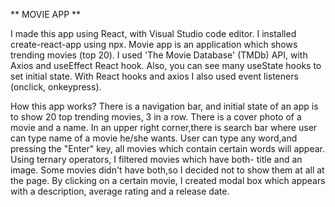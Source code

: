 ** MOVIE APP **

I made this app using React, with Visual Studio code editor. I installed create-react-app using npx.
Movie app is an application which shows trending movies (top 20). I used 'The Movie Database' (TMDb) API, with Axios and useEffect React hook.
Also, you can see many useState hooks to set initial state. With React hooks and axios I also used event listeners (onclick, onkeypress).

How this app works?
There is a navigation bar, and initial state of an app is to show 20 top trending movies, 3 in a row. There is a cover photo of a movie and a name. In an upper right corner,there is search bar where user can type name of a movie he/she wants. User can type any word,and pressing the "Enter" key, all movies which contain certain words will appear.
Using ternary operators, I filtered movies which have both- title and an image. Some movies didn't have both,so I decided not to show them at all at the page.
By clicking on a certain movie, I created modal box which appears with a description, average rating and a release date.
